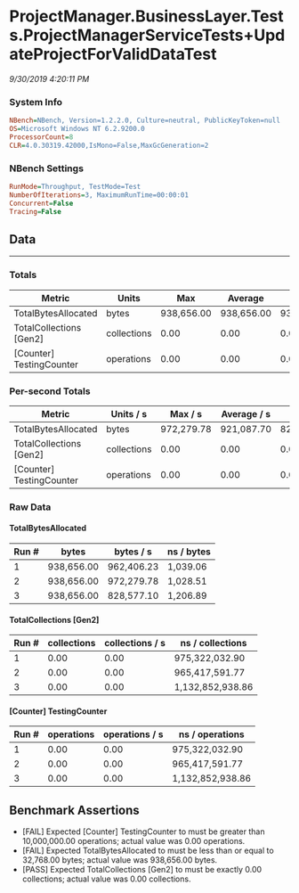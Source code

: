 ﻿# ProjectManager.BusinessLayer.Tests.ProjectManagerServiceTests+UpdateProjectForValidDataTest
_9/30/2019 4:20:11 PM_
### System Info
```ini
NBench=NBench, Version=1.2.2.0, Culture=neutral, PublicKeyToken=null
OS=Microsoft Windows NT 6.2.9200.0
ProcessorCount=8
CLR=4.0.30319.42000,IsMono=False,MaxGcGeneration=2
```

### NBench Settings
```ini
RunMode=Throughput, TestMode=Test
NumberOfIterations=3, MaximumRunTime=00:00:01
Concurrent=False
Tracing=False
```

## Data
-------------------

### Totals
|          Metric |           Units |             Max |         Average |             Min |          StdDev |
|---------------- |---------------- |---------------- |---------------- |---------------- |---------------- |
|TotalBytesAllocated |           bytes |      938,656.00 |      938,656.00 |      938,656.00 |            0.00 |
|TotalCollections [Gen2] |     collections |            0.00 |            0.00 |            0.00 |            0.00 |
|[Counter] TestingCounter |      operations |            0.00 |            0.00 |            0.00 |            0.00 |

### Per-second Totals
|          Metric |       Units / s |         Max / s |     Average / s |         Min / s |      StdDev / s |
|---------------- |---------------- |---------------- |---------------- |---------------- |---------------- |
|TotalBytesAllocated |           bytes |      972,279.78 |      921,087.70 |      828,577.10 |       80,268.49 |
|TotalCollections [Gen2] |     collections |            0.00 |            0.00 |            0.00 |            0.00 |
|[Counter] TestingCounter |      operations |            0.00 |            0.00 |            0.00 |            0.00 |

### Raw Data
#### TotalBytesAllocated
|           Run # |           bytes |       bytes / s |      ns / bytes |
|---------------- |---------------- |---------------- |---------------- |
|               1 |      938,656.00 |      962,406.23 |        1,039.06 |
|               2 |      938,656.00 |      972,279.78 |        1,028.51 |
|               3 |      938,656.00 |      828,577.10 |        1,206.89 |

#### TotalCollections [Gen2]
|           Run # |     collections | collections / s |ns / collections |
|---------------- |---------------- |---------------- |---------------- |
|               1 |            0.00 |            0.00 |  975,322,032.90 |
|               2 |            0.00 |            0.00 |  965,417,591.77 |
|               3 |            0.00 |            0.00 |1,132,852,938.86 |

#### [Counter] TestingCounter
|           Run # |      operations |  operations / s | ns / operations |
|---------------- |---------------- |---------------- |---------------- |
|               1 |            0.00 |            0.00 |  975,322,032.90 |
|               2 |            0.00 |            0.00 |  965,417,591.77 |
|               3 |            0.00 |            0.00 |1,132,852,938.86 |


## Benchmark Assertions

* [FAIL] Expected [Counter] TestingCounter to must be greater than 10,000,000.00 operations; actual value was 0.00 operations.
* [FAIL] Expected TotalBytesAllocated to must be less than or equal to 32,768.00 bytes; actual value was 938,656.00 bytes.
* [PASS] Expected TotalCollections [Gen2] to must be exactly 0.00 collections; actual value was 0.00 collections.


